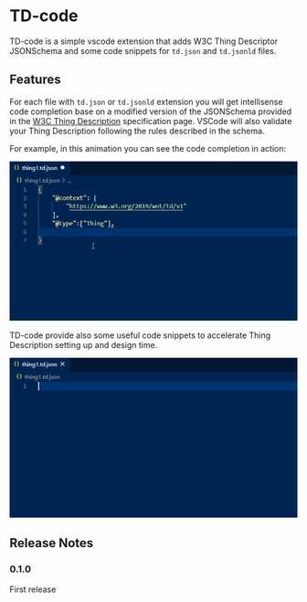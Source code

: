 # TD-code

TD-code is a simple vscode extension that adds W3C Thing Descriptor JSONSchema and some code snippets for `td.json` and `td.jsonld` files.

## Features

For each file with `td.json` or `td.jsonld` extension you will get intellisense code completion base on a modified version of the JSONSchema provided in the [W3C Thing Description](https://www.w3.org/TR/wot-thing-description/#json-schema-for-validation) specification page. VSCode will also validate your Thing Description following the rules described in the schema.  

For example, in this animation you can see the code completion in action:

![code completion](images/tdWoTCode.gif)

TD-code provide also some useful code snippets to accelerate Thing Description setting up and design time.

![code snippet](images/tdWoTCodeSnip.gif)

## Release Notes

### 0.1.0

First release
